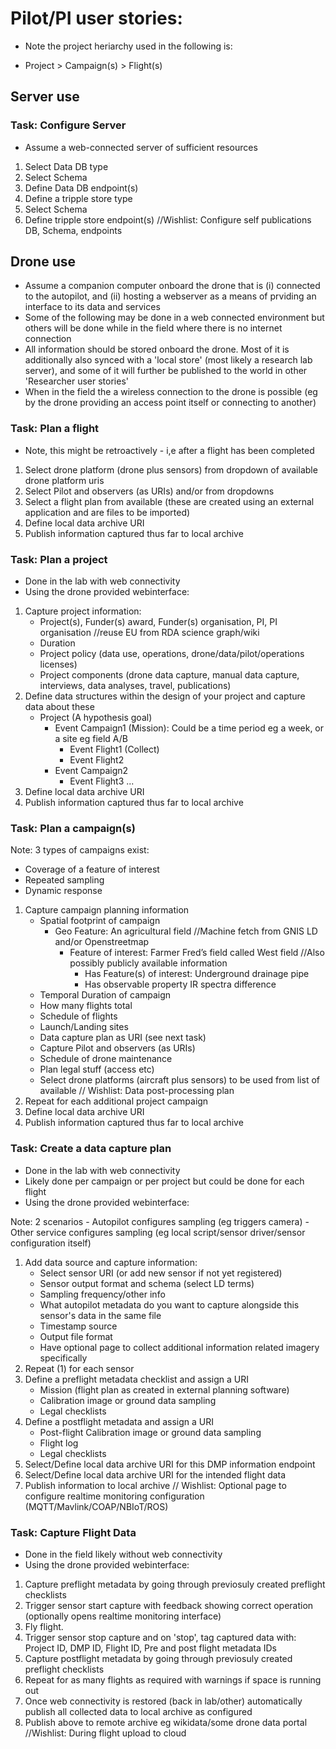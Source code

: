 # Pilot/PI user stories:
* Note the project heriarchy used in the following is:
- Project > Campaign(s) > Flight(s)

## Server use

### Task: Configure Server
* Assume a web-connected server of sufficient resources

1. Select Data DB type
2. Select Schema 
3. Define Data DB endpoint(s)
4. Define a tripple store type
5. Select Schema 
6. Define tripple store endpoint(s)
//Wishlist: Configure self publications DB, Schema, endpoints

## Drone use
* Assume a companion computer onboard the drone that is (i) connected to the autopilot, and (ii) hosting a webserver as a means of prviding an interface to its data and services
* Some of the following may be done in a web connected environment but others will be done while in the field where there is no internet connection
* All information should be stored onboard the drone.  Most of it is additionally also synced with a 'local store' (most likely a research lab server), and some of it will further be published to the world in other 'Researcher user stories'
* When in the field the a wireless connection to the drone is possible (eg by the drone providing an access point itself or connecting to another)

### Task: Plan a flight
* Note, this might be retroactively - i,e after a flight has been completed
1. Select drone platform (drone plus sensors) from dropdown of available drone platform uris
2. Select Pilot and observers (as URIs) and/or from dropdowns
3. Select a flight plan from available (these are created using an external application and are files to be imported)
4. Define local data archive URI
5. Publish information captured thus far to local archive


### Task: Plan a project 
* Done in the lab with web connectivity
* Using the drone provided webinterface:

1. Capture project information:
    * Project(s), Funder(s) award, Funder(s) organisation, PI, PI organisation //reuse EU from RDA science graph/wiki
    * Duration
    * Project policy (data use, operations, drone/data/pilot/operations licenses)
    * Project components (drone data capture, manual data capture, interviews, data analyses, travel, publications)
2. Define data structures within the design of your project and capture data about these
   * Project (A hypothesis goal)
      - Event Campaign1 (Mission): Could be a time period eg a week, or a site eg field A/B
         - Event Flight1 (Collect)
         - Event Flight2
     - Event Campaign2
         - Event Flight3
         ...
3. Define local data archive URI
4. Publish information captured thus far to local archive


### Task: Plan a campaign(s)
Note: 3 types of campaigns exist:
 - Coverage of a feature of interest
 - Repeated sampling 
 - Dynamic response

1. Capture campaign planning information
    * Spatial footprint of campaign
        * Geo Feature: An agricultural field //Machine fetch from GNIS LD  and/or Openstreetmap
            * Feature of interest: Farmer Fred’s field called West field //Also possibly publicly available information
                * Has Feature(s) of interest: Underground drainage pipe
                * Has observable property IR spectra difference
    * Temporal Duration of campaign
    * How many flights total
    * Schedule of flights
    * Launch/Landing sites
    * Data capture plan as URI (see next task)
    * Capture Pilot and observers (as URIs)
    * Schedule of drone maintenance
    * Plan legal stuff (access etc)
    * Select drone platforms (aircraft plus sensors) to be used from list of available 
    // Wishlist: Data post-processing plan 
2. Repeat for each additional project campaign
3. Define local data archive URI
4. Publish information captured thus far to local archive

### Task: Create a data capture plan
* Done in the lab with web connectivity
* Likely done per campaign or per project but could be done for each flight
* Using the drone provided webinterface:

Note: 2 scenarios
    - Autopilot configures sampling (eg triggers camera)
    - Other service configures sampling (eg local script/sensor driver/sensor configuration itself)

1. Add data source and capture information:
    * Select sensor URI (or add new sensor if not yet registered)
    * Sensor output format and schema (select LD terms)
    * Sampling frequency/other info
    * What autopilot metadata do you want to capture alongside this sensor's data in the same file
    * Timestamp source
    * Output file format
    * Have optional page to collect additional information related imagery specifically
2. Repeat (1) for each sensor
3. Define a preflight metadata checklist and assign a URI
   * Mission (flight plan as created in external planning software)
   * Calibration image or ground data sampling
   * Legal checklists
4. Define a postflight metadata and assign a URI
   * Post-flight Calibration image or ground data sampling
   * Flight log 
   * Legal checklists
5. Select/Define local data archive URI for this DMP information endpoint
6. Select/Define local data archive URI for the intended flight data 
6. Publish information to local archive
// Wishlist: Optional page to configure realtime monitoring configuration (MQTT/Mavlink/COAP/NBIoT/ROS)

### Task: Capture Flight Data
* Done in the field likely without web connectivity
* Using the drone provided webinterface:

1. Capture preflight metadata by going through previosuly created preflight checklists
2. Trigger sensor start capture with feedback showing correct operation (optionally opens realtime monitoring interface)
3. Fly flight.  
4. Trigger sensor stop capture and on 'stop', tag captured data with: Project ID, DMP ID, Flight ID, Pre and post flight metadata IDs
5. Capture postflight metadata by going through previosuly created preflight checklists
6. Repeat for as many flights as required with warnings if space is running out
7. Once web connectivity is restored (back in lab/other) automatically publish all collected data to local archive as configured
8. Publish above to remote archive eg wikidata/some drone data portal
//Wishlist: During flight upload to cloud
